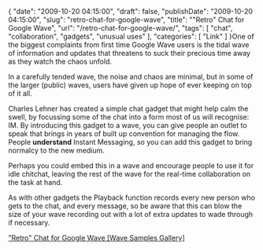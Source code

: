 {
    "date": "2009-10-20 04:15:00",
    "draft": false,
    "publishDate": "2009-10-20 04:15:00",
    "slug": "retro-chat-for-google-wave",
    "title": "\"Retro\" Chat for Google Wave",
    "url": "\/retro-chat-for-google-wave\/",
    "tags": [
        "chat",
        "collaboration",
        "gadgets",
        "unusual uses"
    ],
    "categories": [
        "Link"
    ]
}One of the biggest complaints from first time Google Wave users is the
tidal wave of information and updates that threatens to suck their
precious time away as they watch the chaos unfold.

In a carefully tended wave, the noise and chaos are minimal, but in some
of the larger (public) waves, users have given up hope of ever keeping
on top of it all.

Charles Lehner has created a simple chat gadget that might help calm the
swell, by focussing some of the chat into a form most of us will
recognise: IM. By introducing this gadget to a wave, you can give people
an outlet to speak that brings in years of built up convention for
managing the flow. People **understand** Instant Messaging, so you can
add this gadget to bring  normalcy to the new medium.

Perhaps you could embed this in a wave and encourage people to use it
for idle chitchat, leaving the rest of the wave for the real-time
collaboration on the task at hand.

As with other gadgets the Playback function records every new person who
gets to the chat, and every message, so be aware that this can blow the
size of your wave recording out with a lot of extra updates to wade
through if necessary.

["Retro" Chat for Google Wave \[Wave Samples
Gallery\]](http://wave-samples-gallery.appspot.com/about_app?app_id=48024)